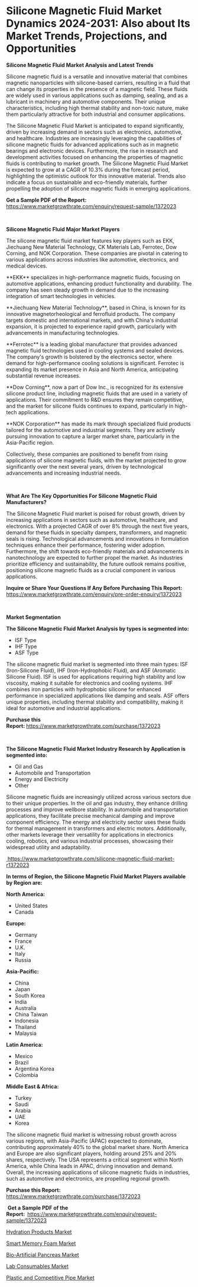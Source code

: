 <p><h1>Silicone Magnetic Fluid Market Dynamics 2024-2031: Also about Its Market Trends, Projections, and Opportunities</h1></p><p><strong>Silicone Magnetic Fluid Market Analysis and Latest Trends</strong></p>
<p><p>Silicone magnetic fluid is a versatile and innovative material that combines magnetic nanoparticles with silicone-based carriers, resulting in a fluid that can change its properties in the presence of a magnetic field. These fluids are widely used in various applications such as damping, sealing, and as a lubricant in machinery and automotive components. Their unique characteristics, including high thermal stability and non-toxic nature, make them particularly attractive for both industrial and consumer applications.</p><p>The Silicone Magnetic Fluid Market is anticipated to expand significantly, driven by increasing demand in sectors such as electronics, automotive, and healthcare. Industries are increasingly leveraging the capabilities of silicone magnetic fluids for advanced applications such as in magnetic bearings and electronic devices. Furthermore, the rise in research and development activities focused on enhancing the properties of magnetic fluids is contributing to market growth. The Silicone Magnetic Fluid Market is expected to grow at a CAGR of 10.3% during the forecast period, highlighting the optimistic outlook for this innovative material. Trends also indicate a focus on sustainable and eco-friendly materials, further propelling the adoption of silicone magnetic fluids in emerging applications.</p></p>
<p><strong>Get a Sample PDF of the Report:&nbsp;</strong> <a href="https://www.marketgrowthrate.com/enquiry/request-sample/1372023">https://www.marketgrowthrate.com/enquiry/request-sample/1372023</a></p>
<p>&nbsp;</p>
<p><strong>Silicone Magnetic Fluid Major Market Players</strong></p>
<p><p>The silicone magnetic fluid market features key players such as EKK, Jiechuang New Material Technology, CK Materials Lab, Ferrotec, Dow Corning, and NOK Corporation. These companies are pivotal in catering to various applications across industries like automotive, electronics, and medical devices.</p><p>**EKK** specializes in high-performance magnetic fluids, focusing on automotive applications, enhancing product functionality and durability. The company has seen steady growth in demand due to the increasing integration of smart technologies in vehicles.</p><p>**Jiechuang New Material Technology**, based in China, is known for its innovative magnetorheological and ferrofluid products. The company targets domestic and international markets, and with China's industrial expansion, it is projected to experience rapid growth, particularly with advancements in manufacturing technologies.</p><p>**Ferrotec** is a leading global manufacturer that provides advanced magnetic fluid technologies used in cooling systems and sealed devices. The company's growth is bolstered by the electronics sector, where demand for high-performance cooling solutions is significant. Ferrotec is expanding its market presence in Asia and North America, anticipating substantial revenue increases.</p><p>**Dow Corning**, now a part of Dow Inc., is recognized for its extensive silicone product line, including magnetic fluids that are used in a variety of applications. Their commitment to R&D ensures they remain competitive, and the market for silicone fluids continues to expand, particularly in high-tech applications.</p><p>**NOK Corporation** has made its mark through specialized fluid products tailored for the automotive and industrial segments. They are actively pursuing innovation to capture a larger market share, particularly in the Asia-Pacific region.</p><p>Collectively, these companies are positioned to benefit from rising applications of silicone magnetic fluids, with the market projected to grow significantly over the next several years, driven by technological advancements and increasing industrial needs.</p></p>
<p>&nbsp;</p>
<p><strong>What Are The Key Opportunities For Silicone Magnetic Fluid Manufacturers?</strong></p>
<p><p>The Silicone Magnetic Fluid market is poised for robust growth, driven by increasing applications in sectors such as automotive, healthcare, and electronics. With a projected CAGR of over 8% through the next five years, demand for these fluids in specialty dampers, transformers, and magnetic seals is rising. Technological advancements and innovations in formulation techniques enhance their performance, fostering wider adoption. Furthermore, the shift towards eco-friendly materials and advancements in nanotechnology are expected to further propel the market. As industries prioritize efficiency and sustainability, the future outlook remains positive, positioning silicone magnetic fluids as a crucial component in various applications.</p></p>
<p><strong>Inquire or Share Your Questions If Any Before Purchasing This Report:</strong> <a href="https://www.marketgrowthrate.com/enquiry/pre-order-enquiry/1372023">https://www.marketgrowthrate.com/enquiry/pre-order-enquiry/1372023</a></p>
<p>&nbsp;</p>
<p><strong>Market Segmentation</strong></p>
<p><strong>The Silicone Magnetic Fluid Market Analysis by types is segmented into:</strong></p>
<p><ul><li>ISF Type</li><li>IHF Type</li><li>ASF Type</li></ul></p>
<p><p>The silicone magnetic fluid market is segmented into three main types: ISF (Iron-Silicone Fluid), IHF (Iron-Hydrophobic Fluid), and ASF (Aromatic Silicone Fluid). ISF is used for applications requiring high stability and low viscosity, making it suitable for electronics and cooling systems. IHF combines iron particles with hydrophobic silicone for enhanced performance in specialized applications like damping and seals. ASF offers unique properties, including thermal stability and compatibility, making it ideal for automotive and industrial applications.</p></p>
<p><strong>Purchase this Report:&nbsp;</strong><a href="https://www.marketgrowthrate.com/purchase/1372023">https://www.marketgrowthrate.com/purchase/1372023</a></p>
<p>&nbsp;</p>
<p><strong>The Silicone Magnetic Fluid Market Industry Research by Application is segmented into:</strong></p>
<p><ul><li>Oil and Gas</li><li>Automobile and Transportation</li><li>Energy and Electricity</li><li>Other</li></ul></p>
<p><p>Silicone magnetic fluids are increasingly utilized across various sectors due to their unique properties. In the oil and gas industry, they enhance drilling processes and improve wellbore stability. In automobile and transportation applications, they facilitate precise mechanical damping and improve component efficiency. The energy and electricity sector uses these fluids for thermal management in transformers and electric motors. Additionally, other markets leverage their versatility for applications in electronics cooling, robotics, and various industrial processes, showcasing their widespread utility and adaptability.</p></p>
<p><a href="https://www.marketgrowthrate.com/silicone-magnetic-fluid-market-r1372023">&nbsp;https://www.marketgrowthrate.com/silicone-magnetic-fluid-market-r1372023</a></p>
<p><strong>In terms of Region, the Silicone Magnetic Fluid Market Players available by Region are:</strong></p>
<p>
    <p> <strong> North America: </strong>
        <ul>
            <li>United States</li>
            <li>Canada</li>
        </ul>
        </p> 
    <p> <strong> Europe: </strong>
        <ul>
            <li>Germany</li>
            <li>France</li>
            <li>U.K.</li>
            <li>Italy</li>
            <li>Russia</li>
        </ul>
        </p> 
    <p> <strong> Asia-Pacific: </strong>
        <ul>
            <li>China</li>
            <li>Japan</li>
            <li>South Korea</li>
            <li>India</li>
            <li>Australia</li>
            <li>China Taiwan</li>
            <li>Indonesia</li>
            <li>Thailand</li>
            <li>Malaysia</li>
        </ul>
        </p> 
    <p> <strong> Latin America: </strong>
        <ul>
            <li>Mexico</li>
            <li>Brazil</li>
            <li>Argentina Korea</li>
            <li>Colombia</li>
        </ul>
        </p> 
    <p> <strong> Middle East & Africa: </strong>
        <ul>
            <li>Turkey</li>
            <li>Saudi</li>
            <li>Arabia</li>
            <li>UAE</li>
            <li>Korea</li>
        </ul>
    </p>
    </p>
<p><p>The silicone magnetic fluid market is witnessing robust growth across various regions, with Asia-Pacific (APAC) expected to dominate, contributing approximately 40% to the global market share. North America and Europe are also significant players, holding around 25% and 20% shares, respectively. The USA represents a critical segment within North America, while China leads in APAC, driving innovation and demand. Overall, the increasing applications of silicone magnetic fluids in industries, such as automotive and electronics, are propelling regional growth.</p></p>
<p><strong>Purchase this Report: </strong><a href="https://www.marketgrowthrate.com/purchase/1372023">https://www.marketgrowthrate.com/purchase/1372023</a></p>
<p>&nbsp;<strong>Get a Sample PDF of the Report:&nbsp;&nbsp;</strong><a href="https://www.marketgrowthrate.com/enquiry/request-sample/1372023">https://www.marketgrowthrate.com/enquiry/request-sample/1372023</a></p>
<p><strong></strong></p>
<p><p><a href="https://www.linkedin.com/pulse/hydration-products-market-global-share-ranking-overall-sales-1zjjc?trackingId=kAM0FeOaQ3CU%2BxXQ0mwllg%3D%3D">Hydration Products Market</a></p><p><a href="https://issuu.com/reportprime-2/docs/smart-memory-foam-market-size-2030._fcedf5cb45199e">Smart Memory Foam Market</a></p><p><a href="https://medium.com/@ratanchakma60_3484/bio-artificial-pancreas-market-a-global-and-regional-analysis-2024-2031-5a1bbb678c50?postPublishedType=repub">Bio-Artificial Pancreas Market</a></p><p><a href="https://www.linkedin.com/pulse/global-lab-consumables-industry-analysis-share-growth-trends-xcdnc?trackingId=JsICwOVCSiyV1AIocimKKw%3D%3D">Lab Consumables Market</a></p><p><a href="https://issuu.com/reportprime-2/docs/plastic-and-competitive-pipe-market_9159d2a76cc390">Plastic and Competitive Pipe Market</a></p></p>